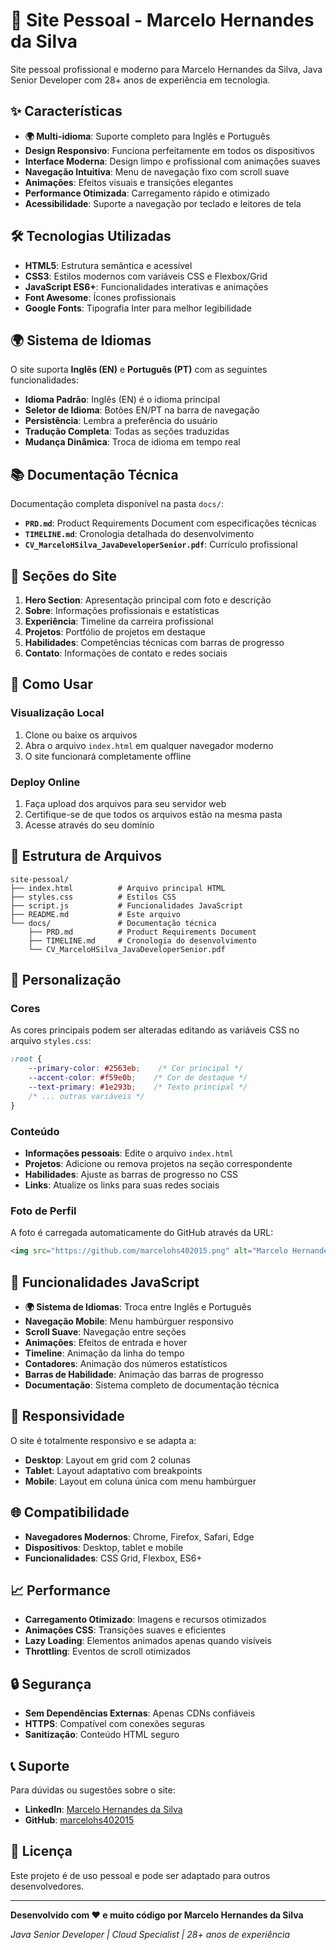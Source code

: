 # 🚀 Site Pessoal - Marcelo Hernandes da Silva

Site pessoal profissional e moderno para Marcelo Hernandes da Silva, Java Senior Developer com 28+ anos de experiência em tecnologia.

## ✨ Características

- **🌍 Multi-idioma**: Suporte completo para Inglês e Português
- **Design Responsivo**: Funciona perfeitamente em todos os dispositivos
- **Interface Moderna**: Design limpo e profissional com animações suaves
- **Navegação Intuitiva**: Menu de navegação fixo com scroll suave
- **Animações**: Efeitos visuais e transições elegantes
- **Performance Otimizada**: Carregamento rápido e otimizado
- **Acessibilidade**: Suporte a navegação por teclado e leitores de tela

## 🛠️ Tecnologias Utilizadas

- **HTML5**: Estrutura semântica e acessível
- **CSS3**: Estilos modernos com variáveis CSS e Flexbox/Grid
- **JavaScript ES6+**: Funcionalidades interativas e animações
- **Font Awesome**: Ícones profissionais
- **Google Fonts**: Tipografia Inter para melhor legibilidade

## 🌍 Sistema de Idiomas

O site suporta **Inglês (EN)** e **Português (PT)** com as seguintes funcionalidades:

- **Idioma Padrão**: Inglês (EN) é o idioma principal
- **Seletor de Idioma**: Botões EN/PT na barra de navegação
- **Persistência**: Lembra a preferência do usuário
- **Tradução Completa**: Todas as seções traduzidas
- **Mudança Dinâmica**: Troca de idioma em tempo real

## 📚 Documentação Técnica

Documentação completa disponível na pasta `docs/`:

- **`PRD.md`**: Product Requirements Document com especificações técnicas
- **`TIMELINE.md`**: Cronologia detalhada do desenvolvimento
- **`CV_MarceloHSilva_JavaDeveloperSenior.pdf`**: Currículo profissional

## 📱 Seções do Site

1. **Hero Section**: Apresentação principal com foto e descrição
2. **Sobre**: Informações profissionais e estatísticas
3. **Experiência**: Timeline da carreira profissional
4. **Projetos**: Portfólio de projetos em destaque
5. **Habilidades**: Competências técnicas com barras de progresso
6. **Contato**: Informações de contato e redes sociais

## 🚀 Como Usar

### Visualização Local
1. Clone ou baixe os arquivos
2. Abra o arquivo `index.html` em qualquer navegador moderno
3. O site funcionará completamente offline

### Deploy Online
1. Faça upload dos arquivos para seu servidor web
2. Certifique-se de que todos os arquivos estão na mesma pasta
3. Acesse através do seu domínio

## 📁 Estrutura de Arquivos

```
site-pessoal/
├── index.html          # Arquivo principal HTML
├── styles.css          # Estilos CSS
├── script.js           # Funcionalidades JavaScript
├── README.md           # Este arquivo
└── docs/               # Documentação técnica
    ├── PRD.md          # Product Requirements Document
    ├── TIMELINE.md     # Cronologia do desenvolvimento
    └── CV_MarceloHSilva_JavaDeveloperSenior.pdf
```

## 🎨 Personalização

### Cores
As cores principais podem ser alteradas editando as variáveis CSS no arquivo `styles.css`:

```css
:root {
    --primary-color: #2563eb;    /* Cor principal */
    --accent-color: #f59e0b;    /* Cor de destaque */
    --text-primary: #1e293b;    /* Texto principal */
    /* ... outras variáveis */
}
```

### Conteúdo
- **Informações pessoais**: Edite o arquivo `index.html`
- **Projetos**: Adicione ou remova projetos na seção correspondente
- **Habilidades**: Ajuste as barras de progresso no CSS
- **Links**: Atualize os links para suas redes sociais

### Foto de Perfil
A foto é carregada automaticamente do GitHub através da URL:
```html
<img src="https://github.com/marcelohs402015.png" alt="Marcelo Hernandes da Silva">
```

## 🔧 Funcionalidades JavaScript

- **🌍 Sistema de Idiomas**: Troca entre Inglês e Português
- **Navegação Mobile**: Menu hambúrguer responsivo
- **Scroll Suave**: Navegação entre seções
- **Animações**: Efeitos de entrada e hover
- **Timeline**: Animação da linha do tempo
- **Contadores**: Animação dos números estatísticos
- **Barras de Habilidade**: Animação das barras de progresso
- **Documentação**: Sistema completo de documentação técnica

## 📱 Responsividade

O site é totalmente responsivo e se adapta a:
- **Desktop**: Layout em grid com 2 colunas
- **Tablet**: Layout adaptativo com breakpoints
- **Mobile**: Layout em coluna única com menu hambúrguer

## 🌐 Compatibilidade

- **Navegadores Modernos**: Chrome, Firefox, Safari, Edge
- **Dispositivos**: Desktop, tablet e mobile
- **Funcionalidades**: CSS Grid, Flexbox, ES6+

## 📈 Performance

- **Carregamento Otimizado**: Imagens e recursos otimizados
- **Animações CSS**: Transições suaves e eficientes
- **Lazy Loading**: Elementos animados apenas quando visíveis
- **Throttling**: Eventos de scroll otimizados

## 🔒 Segurança

- **Sem Dependências Externas**: Apenas CDNs confiáveis
- **HTTPS**: Compatível com conexões seguras
- **Sanitização**: Conteúdo HTML seguro

## 📞 Suporte

Para dúvidas ou sugestões sobre o site:
- **LinkedIn**: [Marcelo Hernandes da Silva](https://www.linkedin.com/in/marcelo-hernandes-351a7159/)
- **GitHub**: [marcelohs402015](https://github.com/marcelohs402015)

## 📄 Licença

Este projeto é de uso pessoal e pode ser adaptado para outros desenvolvedores.

---

**Desenvolvido com ❤️ e muito código por Marcelo Hernandes da Silva**

*Java Senior Developer | Cloud Specialist | 28+ anos de experiência*
